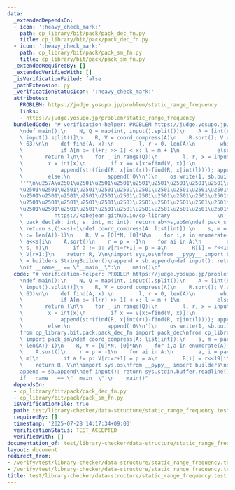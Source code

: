 ```yaml
---
data:
  _extendedDependsOn:
  - icon: ':heavy_check_mark:'
    path: cp_library/bit/pack/pack_dec_fn.py
    title: cp_library/bit/pack/pack_dec_fn.py
  - icon: ':heavy_check_mark:'
    path: cp_library/bit/pack/pack_sm_fn.py
    title: cp_library/bit/pack/pack_sm_fn.py
  _extendedRequiredBy: []
  _extendedVerifiedWith: []
  _isVerificationFailed: false
  _pathExtension: py
  _verificationStatusIcon: ':heavy_check_mark:'
  attributes:
    PROBLEM: https://judge.yosupo.jp/problem/static_range_frequency
    links:
    - https://judge.yosupo.jp/problem/static_range_frequency
  bundledCode: "# verification-helper: PROBLEM https://judge.yosupo.jp/problem/static_range_frequency\n\
    \ndef main():\n    N, Q = map(int, input().split())\n    A = [int(s) for s in\
    \ input().split()]\n    R, V = coord_compress(A)\n    R.sort(); V.append(1 <<\
    \ 63)\n\n    def find(A, x):\n        l, r = 0, len(A)\n        while l < r:\n\
    \            if A[m := (l+r) >> 1] < x: l = m + 1\n            else: r = m\n \
    \       return l\n\n    for _ in range(Q):\n        l, r, x = input().split()\n\
    \        x = int(x)\n        if x == V[x:=find(V, x)]:\n            x <<= 19\n\
    \            append(str(find(R, x|int(r))-find(R, x|int(l)))); append('\\n')\n\
    \        else:\n            append('0\\n')\n    os.write(1, sb.build().encode())\n\
    '''\n\u257A\u2501\u2501\u2501\u2501\u2501\u2501\u2501\u2501\u2501\u2501\u2501\u2501\
    \u2501\u2501\u2501\u2501\u2501\u2501\u2501\u2501\u2501\u2501\u2501\u2501\u2501\
    \u2501\u2501\u2501\u2501\u2501\u2501\u2501\u2501\u2501\u2501\u2501\u2501\u2501\
    \u2501\u2501\u2501\u2501\u2501\u2501\u2501\u2501\u2501\u2501\u2501\u2501\u2501\
    \u2501\u2501\u2501\u2501\u2501\u2501\u2501\u2501\u2501\u2501\u2501\u2578\n   \
    \          https://kobejean.github.io/cp-library               \n'''\n\n\ndef\
    \ pack_dec(ab: int, s: int, m: int): return ab>>s,ab&m\ndef pack_sm(N: int): s=N.bit_length();\
    \ return s,(1<<s)-1\ndef coord_compress(A: list[int]):\n    s, m = pack_sm((N\
    \ := len(A))-1)\n    R, V = [0]*N, [0]*N\n    for i,a in enumerate(A): A[i] =\
    \ a<<s|i\n    A.sort()\n    r = p = -1\n    for ai in A:\n        a, i = pack_dec(ai,\
    \ s, m)\n        if a != p: V[r:=r+1] = p = a\n        R[i] = r<<19|i\n    del\
    \ V[r+1:]\n    return R, V\n\nimport sys,os\nfrom __pypy__ import builders\nsb\
    \ = builders.StringBuilder()\nappend = sb.append\ndef input(): return sys.stdin.buffer.readline().strip()\n\
    \nif __name__ == \"__main__\":\n    main()\n"
  code: "# verification-helper: PROBLEM https://judge.yosupo.jp/problem/static_range_frequency\n\
    \ndef main():\n    N, Q = map(int, input().split())\n    A = [int(s) for s in\
    \ input().split()]\n    R, V = coord_compress(A)\n    R.sort(); V.append(1 <<\
    \ 63)\n\n    def find(A, x):\n        l, r = 0, len(A)\n        while l < r:\n\
    \            if A[m := (l+r) >> 1] < x: l = m + 1\n            else: r = m\n \
    \       return l\n\n    for _ in range(Q):\n        l, r, x = input().split()\n\
    \        x = int(x)\n        if x == V[x:=find(V, x)]:\n            x <<= 19\n\
    \            append(str(find(R, x|int(r))-find(R, x|int(l)))); append('\\n')\n\
    \        else:\n            append('0\\n')\n    os.write(1, sb.build().encode())\n\
    from cp_library.bit.pack.pack_dec_fn import pack_dec\nfrom cp_library.bit.pack.pack_sm_fn\
    \ import pack_sm\ndef coord_compress(A: list[int]):\n    s, m = pack_sm((N :=\
    \ len(A))-1)\n    R, V = [0]*N, [0]*N\n    for i,a in enumerate(A): A[i] = a<<s|i\n\
    \    A.sort()\n    r = p = -1\n    for ai in A:\n        a, i = pack_dec(ai, s,\
    \ m)\n        if a != p: V[r:=r+1] = p = a\n        R[i] = r<<19|i\n    del V[r+1:]\n\
    \    return R, V\n\nimport sys,os\nfrom __pypy__ import builders\nsb = builders.StringBuilder()\n\
    append = sb.append\ndef input(): return sys.stdin.buffer.readline().strip()\n\n\
    if __name__ == \"__main__\":\n    main()"
  dependsOn:
  - cp_library/bit/pack/pack_dec_fn.py
  - cp_library/bit/pack/pack_sm_fn.py
  isVerificationFile: true
  path: test/library-checker/data-structure/static_range_frequency.test.py
  requiredBy: []
  timestamp: '2025-07-28 14:17:34+09:00'
  verificationStatus: TEST_ACCEPTED
  verifiedWith: []
documentation_of: test/library-checker/data-structure/static_range_frequency.test.py
layout: document
redirect_from:
- /verify/test/library-checker/data-structure/static_range_frequency.test.py
- /verify/test/library-checker/data-structure/static_range_frequency.test.py.html
title: test/library-checker/data-structure/static_range_frequency.test.py
---
```

